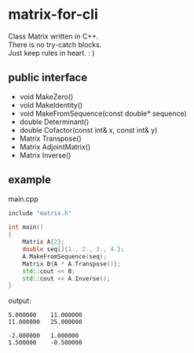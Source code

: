 # matrix-for-cli
Class Matrix written in C++.  
There is no try-catch blocks.  
Just keep rules in heart. : )  
## public interface
- void MakeZero()
- void MakeIdentity()
- void MakeFromSequence(const double* sequence)
- double Determinant()
- double Cofactor(const int& x, const int& y)
- Matrix Transpose()
- Matrix AdjointMatrix()
- Matrix Inverse()
## example
main.cpp
```c++
include "matrix.h"

int main()
{
    Matrix A{2};
    double seq[]{1., 2., 3., 4.};
    A.MakeFromSequence(seq);
    Matrix B{A * A.Transpose()};
    std::cout << B;
    std::cout << A.Inverse();
}
```
output:
```plaintext 
5.000000	11.000000	
11.000000	25.000000	

-2.000000	1.000000	
1.500000	-0.500000

```
